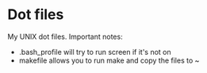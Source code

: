 # Dot files

My UNIX dot files. Important notes:

* .bash_profile will try to run screen if it's not on
* makefile allows you to run make and copy the files to ~
